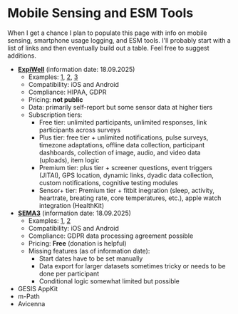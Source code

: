 # Mobile Sensing and ESM Tools

When I get a chance I plan to populate this page with info on mobile sensing, smartphone usage logging, and ESM tools.
I'll probably start with a list of links and then eventually build out a table.
Feel free to suggest additions.

- **[ExpiWell](https://www.expiwell.com/)** (information date: 18.09.2025)
  - Examples: [1](https://doi.org/10.1002/mhs2.55), [2](https://doi.org/10.1177/23328584211065725), [3](https://psycnet.apa.org/doi/10.1037/ppm0000601)
  - Compatibility: iOS and Android
  - Compliance: HIPAA, GDPR
  - Pricing: **not public**
  - Data: primarily self-report but some sensor data at higher tiers
  - Subscription tiers:
    - Free tier: unlimited participants, unlimited responses, link participants across surveys
    - Plus tier: free tier + unlimited notifications, pulse surveys, timezone adaptations, offline data collection, participant dashboards, collection of image, audio, and video data (uploads), item logic
    - Premium tier: plus tier + screener questions, event triggers (JITAI), GPS location, dynamic links, dyadic data collection, custom notifications, cognitive testing modules
    - Sensor+ tier: Premium tier + fitbit inegration (sleep, activity, heartrate, breating rate, core temperatures, etc.), apple watch integration (HealthKit)
- **[SEMA3](https://sema3.eresearch.unimelb.edu.au/dashboard)** (information date: 18.09.2025)
  - Examples: [1](https://doi.org/10.3758/s13428-024-02445-w), [2](https://doi.org/10.1371/journal.pone.0327179)
  - Compatibility: iOS and Android
  - Compliance: GDPR data processing agreement possible
  - Pricing: **Free** (donation is helpful) 
  - Missing features (as of information date):
    - Start dates have to be set manually
    - Data export for larger datasets sometimes tricky or needs to be done per participant
    - Conditional logic somewhat limited but possible
- GESIS AppKit
- m-Path
- Avicenna

  
